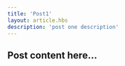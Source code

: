 ```yaml
---
title: 'Post1'
layout: article.hbs
description: 'post one description'
---
```

## Post content here...

